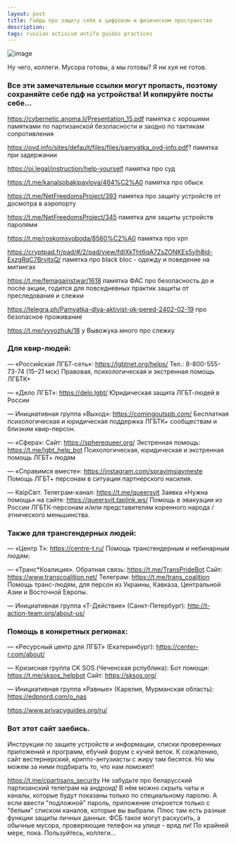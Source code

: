 ```yaml
---
layout: post
title: Гайды про защиту себя в цифровом и физическом пространстве
description: 
tags: russian activism antifa guides practices 
---
```


![image](https://github.com/sansmerde/sansmerde.github.io/assets/156181842/07fdbe8d-0700-494b-98d0-fbd6996c2d6d)

Ну чего, коллеги. Мусора готовы, а мы готовы? Я ни хуя не готов.

### Все эти замечательные ссылки могут пропасть, поэтому сохраняйте себе пдф на устройства! И копируйте посты себе...

https://cybernetic.anoma.li/Presentation_15.pdf
памятка с хорошими памятками по партизанской безопасности и заодно по тактикам сопротивления

https://ovd.info/sites/default/files/files/pamyatka_ovd-info.pdf?
памятка при задержании

https://oi.legal/instruction/help-yourself
памятка про суд

https://t.me/kanalsobakipavlova/464%C2%A0
памятка про обыск

https://t.me/NetFreedomsProject/393
памятка про защиту устройств от досмотра в аэропорту

https://t.me/NetFreedomsProject/345
памятка для защиты устройств паролями

https://t.me/roskomsvoboda/8560%C2%A0
памятка про vpn

https://cryptpad.fr/pad/#/2/pad/view/fdIXkTht6qA7ZsZONKEs5ylh8id-ExzgRqC7BrvitxQ/
памятка про black bloc - одежду и поведение на митингах

https://t.me/femagainstwar/1618
памятка ФАС про безопасность до и после акции, годится для повседневных практик защиты от преследования и слежки

https://telegra.ph/Pamyatka-dlya-aktivist-ok-pered-2402-02-19
про безопасное проживание

https://t.me/vyvozhuk/18
у Вывожука много про слежку

### Для квир-людей:

— «Российская ЛГБТ-сеть»: https://lgbtnet.org/helps/
Тел.: 8-800-555-73-74 (15–21 мск)
Правовая, психологическая и экстренная помощь ЛГБТК+

— «Дело ЛГБТ»: https://delo.lgbt/
Юридическая защита ЛГБТ-людей в России

— Инициативная группа «Выход»: https://comingoutspb.com/
Бесплатная психологическая и юридическая поддержка ЛГБТК+ сообществам и близким квир-персон.

— «Сфера»:
Сайт: https://spherequeer.org/
Экстренная помощь: https://t.me/lgbt_help_bot
Психологическая, юридическая и экстренная помощь ЛГБТ+ людям

— «Справимся вместе»: https://instagram.com/spravimsiavmeste
Помощь ЛГБТ+ персонам в ситуации партнерского насилия.

— КвiрСвiт.
Телеграм-канал: https://t.me/queersvit
Заявка «Нужна помощь» на сайте: https://queersvit.taplink.ws/
Помощь в эвакуации из России ЛГБТК-персонам и/или представителям коренного народа / этнического меньшинства.

### Также для трансгендерных людей:

— «Центр Т»: https://centre-t.ru/
Помощь трансгендерным и небинарным людям:

— «Транс*Коалиция».
Обратная связь: https://t.me/TransPrideBot
Сайт: https://www.transcoalition.net/
Телеграм: https://t.me/trans_coalition
Помощь транс-людям, для персон из Украины, Кавказа, Центральной Азии и Восточной Европы.

— Инициативная группа «Т-Действие» (Санкт-Петербург): http://t-action-team.org/about-us/

### Помощь в конкретных регионах:

— «Ресурсный центр для ЛГБТ» (Екатеринбург): https://center-r.com/about/

— Кризисная группа CK SOS (Чеченская рспублика):
Бот помощи: https://t.me/sksos_helpbot
Сайт: https://sksos.org/

— Инициативная группа «Равные» (Карелия, Мурманская область): https://edpnord.com/o_nas

https://www.privacyguides.org/ru/ 
### Вот этот сайт заебись. 
Инструкции по защите устройств и информации, списки проверенных приложений и программ, ебучий форум с кучей веток. К сожалению, сайт вестернерский, крипто-энтузиасты с жиру там бесятся. Но мы можем за ними подбирать то, что нам поможет!

https://t.me/cpartisans_security
Не забудьте про беларусский партизанский телеграм на андроид! В нём можно скрыть чаты и каналы, которые будут показаны только по специальному паролю. А если ввести "подложной" пароль, приложение откроется только с "белым" списком каналов, которые вы выбрали. Плюс там есть разные функции защиты личных данных. ФСБ такое могут раскусить, а обычные мусора, проверяющие телефон на улице - вряд ли! По крайней мере, пока. Пользуйтесь, коллеги...


